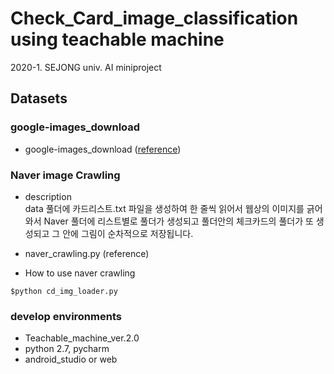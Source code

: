 # Check_Card_image_classification using teachable machine

2020-1. SEJONG univ. AI miniproject

## Datasets

### google-images_download

- google-images_download ([reference](https://github.com/hardikvasa/google-images-download/issues/301#issuecomment-597216052))

### Naver image Crawling

- description  
data 풀더에 카드리스트.txt 파일을 생성하여 한 줄씩 읽어서 웹상의 이미지를 긁어와서 Naver 풀더에 리스트별로 풀더가 생성되고 풀더안의 체크카드의 풀더가 또 생성되고 그 안에 그림이 순차적으로 저장됩니다. 

- naver_crawling.py (reference)

- How to use naver crawling
```
$python cd_img_loader.py
```

### develop environments
- Teachable_machine_ver.2.0
- python 2.7, pycharm
- android_studio or web
